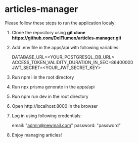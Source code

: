 # articles-manager

Please follow these steps to run the application localy:

1) Clone the repository using **git clone https://github.com/DelFlumen/articles-manager.git**
2) Add .env file in the apps/api with following variables:
   
   DATABASE_URL=<YOUR_POSTGRESQL_DB_URL>
   ACCESS_TOKEN_VALIDITY_DURATION_IN_SEC=86400000
   JWT_SECRET=<YOUR_JWT_SECRET_KEY>

4) Run npm i in the root directory
5) Run npx prisma generate in the apps/api
6) Run npm run dev in the root directory
7) Open http://localhost:8000 in the browser
8) Log in using following credentials:

   email: "admin@newmail.com"
   password: "password"
   
10) Enjoy managing articles!
